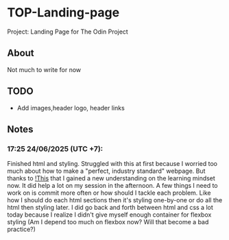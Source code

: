 # TOP-Landing-page
Project: Landing Page for The Odin Project

## About
Not much to write for now

## TODO
- Add images,header logo, header links

## Notes
### 17:25 24/06/2025 (UTC +7): 
Finished html and styling. Struggled with this at first because I worried too much about how to make a "perfect, industry standard" webpage. But thanks to [!This](https://dev.to/theodinproject/pursuing-best-practices-is-a-bad-practice-when-youre-new-37pb) that I gained a new understanding on the learning mindset now. It did help a lot on my session in the afternoon. 
A few things I need to work on is commit more often or how should I tackle each problem. Like how I should do each html sections then it's styling one-by-one or do all the html then styling later. I did go back and forth between html and css a lot today because I realize I didn't give myself enough container for flexbox styling (Am I depend too much on flexbox now? Will that become a bad practice?)